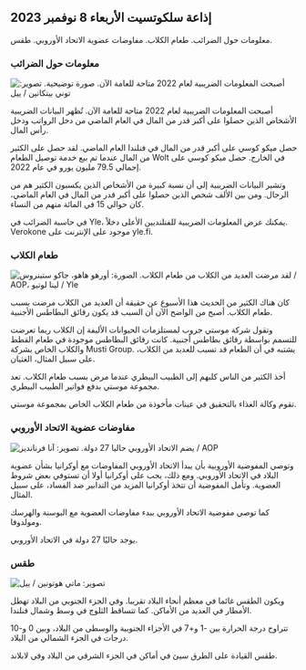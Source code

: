 ## إذاعة سلكوتسيت الأربعاء 8 نوفمبر 2023

معلومات حول الضرائب. طعام الكلاب. مفاوضات عضوية الاتحاد الأوروبي. طقس.

### معلومات حول الضرائب

![أصبحت المعلومات الضريبية لعام 2022 متاحة للعامة الآن. صورة توضيحية. تصوير: توني بيتكانين / ييل](https://images.cdn.yle.fi/image/upload/c_crop,h_2628,w_4672,x_747,y_536/ar_1.7777777777777777,c_fill,g_faces,h_675,w_1200/dpr_1.0/q_auto:eco/f_auto/fl_lossy/v1692260664/39-115812464ddd8da1ad5a)

أصبحت المعلومات الضريبية لعام 2022 متاحة للعامة الآن. تُظهر البيانات الضريبية الأشخاص الذين حصلوا على أكبر قدر من المال في العام الماضي من دخل الرواتب ودخل رأس المال.

حصل ميكو كوسي على أكبر قدر من المال في فنلندا العام الماضي. لقد حصل على الكثير من المال عندما تم بيع خدمة توصيل الطعام Wolt في الخارج. حصل ميكو كوسي على إجمالي 79.5 مليون يورو في عام 2022.

وتشير البيانات الضريبية إلى أن نسبة كبيرة من الأشخاص الذين يكسبون الكثير هم من الرجال. ومن بين الألف شخص الذين حصلوا على أكبر قدر من المال في العام الماضي، كان حوالي 15 في المائة منهم من النساء.

في حاسبة الضرائب في Yle، يمكنك عرض المعلومات الضريبية للفنلنديين الأعلى دخلاً. Verokone موجود على الإنترنت على yle.fi.

### طعام الكلاب

![لقد مرضت العديد من الكلاب من طعام الكلاب. الصورة: أورهو هاهو، جاكو ستينروس / AOP، لينا لوتيو / Yle](https://images.cdn.yle.fi/image/upload/c_crop,h_1080,w_1919,x_0,y_0/ar_1.7777777777777777,c_fill,g_faces,h_675،w_1200/dpr_1.0/q_auto:eco/f_auto/fl_lossy/v1699386970/39-11965956548f484ed3bb)

كان هناك الكثير من الحديث هذا الأسبوع عن حقيقة أن العديد من الكلاب مرضت بسبب طعام الكلاب. أصبح من الواضح الآن أن السبب قد يكون رقائق البطاطس الأجنبية.

وتقول شركة موستي جروب لمستلزمات الحيوانات الأليفة إن الكلاب ربما تعرضت للتسمم بواسطة رقائق بطاطس أجنبية. كانت رقائق البطاطس موجودة في طعام القطط والكلاب الخاص بشركة Musti Group. يشتبه في أن الطعام قد تسبب للعديد من الكلاب، على سبيل المثال، الغثيان.

أخذ الكثير من الناس كلبهم إلى الطبيب البيطري عندما مرض بسبب طعام الكلاب. تعد مجموعة موستي بدفع فواتير الطبيب البيطري.

تقوم وكالة الغذاء بالتحقيق في عينات مأخوذة من طعام الكلاب الخاص بمجموعة موستي.

### مفاوضات عضوية الاتحاد الأوروبي

![يضم الاتحاد الأوروبي حاليا 27 دولة. تصوير: آنا فرنانديز / AOP](https://images.cdn.yle.fi/image/upload/c_crop,h_2394,w_4256,x_0,y_419/ar_1.7777777777777777,c_fill,g_faces,h_675,w_1200/dpr_1.0/q_auto:إيكو/f_auto/fl_lossy/v1632407032/39-857648614c8a7c923f2)

وتوصي المفوضية الأوروبية بأن يبدأ الاتحاد الأوروبي المفاوضات مع أوكرانيا بشأن عضوية البلاد في الاتحاد الأوروبي. ومع ذلك، يجب على أوكرانيا أولا أن تستوفي بعض شروط العضوية. وتأمل المفوضية أن تتخذ أوكرانيا المزيد من التدابير ضد الفساد، على سبيل المثال.

كما توصي مفوضية الاتحاد الأوروبي ببدء مفاوضات العضوية مع البوسنة والهرسك ومولدوفا.

يوجد حاليًا 27 دولة في الاتحاد الأوروبي.

### طقس

![ تصوير: ماتي هوتونين / ييل](https://images.cdn.yle.fi/image/upload/c_crop,h_1080,w_1919,x_0,y_0/ar_1.7777777777777777,c_fill,g_faces,h_675,w_1200/dpr_1.0/q_auto:eco/f_auto/fl_lossy/v1699449326/39-1197700654b89b86284a)

ويكون الطقس غائما في معظم أنحاء البلاد تقريبا. وفي الجزء الجنوبي من البلاد تهطل الأمطار في العديد من الأماكن. كما تتساقط الثلوج في وسط وشمال فنلندا.

تتراوح درجة الحرارة بين -1 و+7 في الأجزاء الجنوبية والوسطى من البلاد، وبين 0 و-10 درجات في الجزء الشمالي من البلاد.

طقس القيادة على الطرق سيئ في أماكن في الجزء الشرقي من البلاد وفي لابلاند.